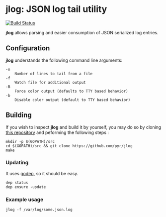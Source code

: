 jlog: JSON log tail utility
============================

[![Build Status](https://travis-ci.org/pyr/jlog.svg?branch=master)](https://travis-ci.org/pyr/jlog)

**jlog** allows parsing and easier consumption of JSON serialized
log entries.

## Configuration

**jlog** understands the following command line arguments:

    -n
        Number of lines to tail from a file
    -f
        Watch file for additional output
    -B
	    Force color output (defaults to TTY based behavior)
	-b
	    Disable color output (default to TTY based behavior)

## Building

If you wish to inspect **jlog** and build it by yourself, you may do so
by cloning [this repository](https://github.com/pyr/jlog) and
peforming the following steps :

    mkdir -p $(GOPATH)/src
    cd $(GOPATH)/src && git clone https://github.com/pyr/jlog
    make

### Updating

It uses [godep](https://github.com/golang/dep), so it should be easy.

    dep status
    dep ensure -update

### Example usage

    jlog -f /var/log/some.json.log
